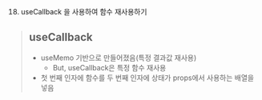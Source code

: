 18. useCallback 을 사용하여 함수 재사용하기

> ## useCallback
> - useMemo 기반으로 만들어졌음(특정 결과값 재사용)
>   - But, useCallback은 특정 함수 재사용
> - 첫 번째 인자에 함수를 두 번째 인자에 상태가 props에서 사용하는 배열을 넣음